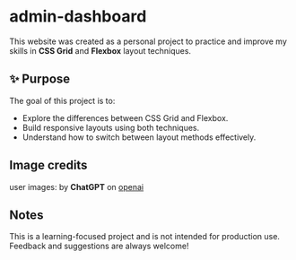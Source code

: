 # admin-dashboard

This website was created as a personal project to practice and improve my skills
 in **CSS Grid** and **Flexbox** layout techniques.

## ✨ Purpose

The goal of this project is to:
- Explore the differences between CSS Grid and Flexbox.
- Build responsive layouts using both techniques.
- Understand how to switch between layout methods effectively.

## Image credits

user images: by **ChatGPT** on [openai][1]


[1]: https://openai.com/chatgpt


##  Notes

This is a learning-focused project and is not intended for production use. Feedback and suggestions are always welcome!
